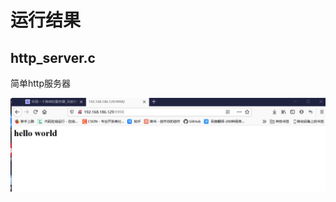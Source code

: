 # 运行结果

## http_server.c

简单http服务器

![8087c09e50a43ddd232f75ba53c4dd0](运行结果.assets/8087c09e50a43ddd232f75ba53c4dd0.png)